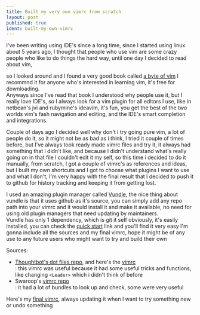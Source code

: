 ```yaml
---
title: Built my very own vimrc from scratch
layout: post
published: true
ident: built-my-own-vimrc
---
```

I've been writing using IDE's since a long time, since I started using linux about 5 years ago, I thought that people
who use vim are some crazy people who like to do things the hard way, until one day I decided to read about vim,
<!-- more -->
so I looked around and I found a very good book called [a byte of vim][byte-of-vim-link] I recommnd it for anyone
who's interested in learning vim, it's free for downloading.  
Anyways since I've read that book I understood why people use it, but I really love IDE's, so I always look for a vim
plugin for all editors I use, like in netbean's jvi and rubymine's ideavim, it's fun, you get the best of the two worlds
vim's fash navigation and editing, and the IDE's smart completion and integrations.


Couple of days ago I decided well why don't I try going pure vim, a lot of people do it, so it might not be as bad as i
think, I tried it couple of times before, but I've always took ready made vimrc files and try it, it always had something
that i didn't like, and because I didn't understand what's really going on in that file I couldn't edit it my self, so
this time i decided to do it manually, from scratch, I got a couple of vimrc's as references and ideas, but I built my own
shortcuts and I got to choose what plugins I want to use and what I don't, I'm very happy with the final result that I
decided to push it to github for history tracking and keeping it from getting lost.


I used an amazing plugin manager called [Vundle][vundle-link], the nice thing about vundle is that it uses github as it's
source, you can simply add any repo path into your vimrc and it would install it and make it available, no need for using
old plugin managers that need updating by maintainers.  
Vundle has only 1 dependency, which is git it self obviously, it's easily installed, you can check the
[quick start][vundle-quick-start] link and you'll find it very easy
I'm gonna include all the sources and my final vimrc, hope it might be of any use to any future users who might want to
try and build their own

Sources:  
  - [Thoughtbot's dot files repo][thoughtbot-dotfiles], and here's the [vimrc][thoughtbot-vimrc]  
  : this vimrc was useful because it had some useful tricks and functions, like changing `<Leader>` which i didn't think
      of before  
  - Swaroop's [vimrc repo][swaroop-vimrc]  
  : it had a lot of bundles to look up and check, some were very useful

Here's my [final vimrc][my-vimrc], always updating it when I want to try something new or undo something

[byte-of-vim-link]: http://www.swaroopch.com/notes/vim/
[vundle-link]: https://github.com/gmarik/Vundle.vim
[vundle-quick-start]: https://github.com/gmarik/Vundle.vim#quick-start
[thoughtbot-vimrc]: https://github.com/thoughtbot/dotfiles/blob/master/vimrc
[thoughtbot-dotfiles]: https://github.com/thoughtbot/dotfiles
[swaroop-vimrc]: https://github.com/swaroopch/dotvim/blob/master/vimrc
[my-vimrc]: http://url.abushady.com/vimrc
